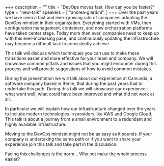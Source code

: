 +++
description = ""
title = "DevOps moves fast. How can you be faster?"
type = "new-talk"
speakers = [
        "andrea-giardini",
]
+++
Over  the past years we have seen a fast and ever-growing rate of companies
adopting the DevOps mindset in their organization. Everything started with
VMs, then configuration management, containers, and now orchestration
platforms have taken center stage. Today more than ever, companies need to
keep up with this ever-increasing pace, and continuously updating the
infrastructure may become a difficult task to consistently achieve.

This talk will discuss which techniques you can use to make these
transitions easier and more effective for your team and company. We will
showcase common pitfalls and issues that you might encounter during this
process and will provide suggestions of how to avoid common mistakes.

During this presentation we will talk about our experience at Camunda,
a software company based in Berlin, that during the past years had to
undertake this path. During this talk we will showcase our experience - what
went well, what could have been improved and what did not work at all.

In particular we will explain how our infrastructure changed over the
years to include modern technologies in providers like AWS and Google
Cloud. This talk is about a journey from a small environment to
a redundant and highly available infrastructure.

Moving to the DevOps mindset might not be as easy as it sounds. If your
company is undertaking the same path or if you want to share your
experience join this talk and take part in the discussion.

Facing this challenges is the norm... Why not make the whole process
easier?